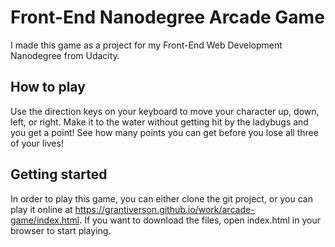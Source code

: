 # Front-End Nanodegree Arcade Game

I made this game as a project for my Front-End Web Development Nanodegree from Udacity.

## How to play

Use the direction keys on your keyboard to move your character up, down, left, or right. Make it to the water without getting hit by the ladybugs and you get a point! See how many points you can get before you lose all three of your lives!

## Getting started

In order to play this game, you can either clone the git project, or you can play it online at https://grantiverson.github.io/work/arcade-game/index.html. If you want to download the files, open index.html in your browser to start playing.
